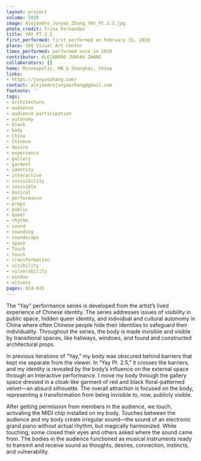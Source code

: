 ```yaml
---
layout: project
volume: 2020
image: Alejandro_Junyao_Zhang_YAY_Pt.2.5.jpg
photo_credit: Trina Fernandez
title: YAY PT.2.5
first_performed: first performed on February 15, 2020
place: SOO Visual Art Center
times_performed: performed once in 2020
contributor: ALEJANDRO JUNYAO ZHANG
collaborators: []
home: Minneapolis, MN & Shanghai, China
links:
- https://junyaozhang.com/
contact: alejandrojunyaozhang@gmail.com
footnote: ''
tags:
- architecture
- audience
- audience participation
- autonomy
- black
- body
- China
- Chinese
- desire
- experience
- gallery
- garment
- identity
- interactive
- invisibility
- invisible
- musical
- performance
- props
- public
- queer
- rhythm
- sound
- sounding
- soundscape
- space
- Touch
- touch
- transformation
- visibility
- vulnerability
- window
- witness
pages: 024-025
---
```


The “Yay” performance series is developed from the artist’s lived experience of Chinese identity. The series addresses issues of visibility in public space, hidden queer identity, and individual and cultural autonomy in China where often Chinese people hide their identities to safeguard their individuality. Throughout the series, the body is made invisible and visible by transitional spaces, like hallways, windows, and found and constructed architectural props.

 

In previous iterations of “Yay,” my body was obscured behind barriers that kept me separate from the viewer. In “Yay Pt. 2.5,” it crosses the barriers, and my identity is revealed by the body’s influence on the external space through an interactive performance. I move my body through the gallery space dressed in a cloak-like garment of red and black floral-patterned velvet—an absurd silhouette. The overall attraction is focused on the body, representing a transformation from being invisible to, now, publicly visible.

 

After getting permission from members in the audience, we touch, activating the MIDI chip installed on my body. Touches between the audience and my body create irregular sound—the sound of an electronic grand piano without actual rhythm, but magically harmonized. While touching, some closed their eyes and others asked where the sound came from. The bodies in the audience functioned as musical instruments ready to transmit and receive sound as thoughts, desires, connection, instincts, and vulnerability.